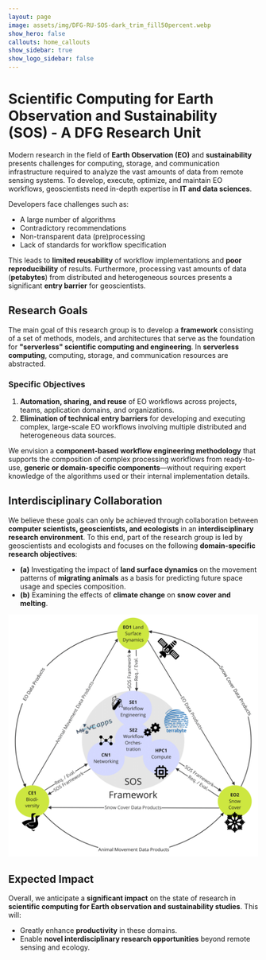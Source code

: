 ```yaml
---
layout: page
image: assets/img/DFG-RU-SOS-dark_trim_fill50percent.webp
show_hero: false
callouts: home_callouts
show_sidebar: true
show_logo_sidebar: false
---
```

# Scientific Computing for Earth Observation and Sustainability (SOS) - A DFG Research Unit
Modern research in the field of **Earth Observation (EO)** and **sustainability** presents challenges for computing, storage, and communication infrastructure required to analyze the vast amounts of data from remote sensing systems. To develop, execute, optimize, and maintain EO workflows, geoscientists need in-depth expertise in **IT and data sciences**.  

Developers face challenges such as:  
- A large number of algorithms  
- Contradictory recommendations  
- Non-transparent data (pre)processing  
- Lack of standards for workflow specification  

This leads to **limited reusability** of workflow implementations and **poor reproducibility** of results. Furthermore, processing vast amounts of data (**petabytes**) from distributed and heterogeneous sources presents a significant **entry barrier** for geoscientists.  

## Research Goals  

The main goal of this research group is to develop a **framework** consisting of a set of methods, models, and architectures that serve as the foundation for **"serverless" scientific computing and engineering**. In **serverless computing**, computing, storage, and communication resources are abstracted.  

### Specific Objectives  

1. **Automation, sharing, and reuse** of EO workflows across projects, teams, application domains, and organizations.  
2. **Elimination of technical entry barriers** for developing and executing complex, large-scale EO workflows involving multiple distributed and heterogeneous data sources.  

We envision a **component-based workflow engineering methodology** that supports the composition of complex processing workflows from ready-to-use, **generic or domain-specific components**—without requiring expert knowledge of the algorithms used or their internal implementation details.  

## Interdisciplinary Collaboration  

We believe these goals can only be achieved through collaboration between **computer scientists, geoscientists, and ecologists** in an **interdisciplinary research environment**. To this end, part of the research group is led by geoscientists and ecologists and focuses on the following **domain-specific research objectives**:  

- **(a)** Investigating the impact of **land surface dynamics** on the movement patterns of **migrating animals** as a basis for predicting future space usage and species composition.  
- **(b)** Examining the effects of **climate change** on **snow cover and melting**.  

![SOS Illustration](img/sos/sos-illustration.png)

## Expected Impact  

Overall, we anticipate a **significant impact** on the state of research in **scientific computing for Earth observation and sustainability studies**. This will:  
- Greatly enhance **productivity** in these domains.  
- Enable **novel interdisciplinary research opportunities** beyond remote sensing and ecology.  


